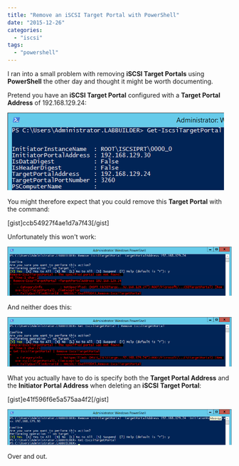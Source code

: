 ```yaml
---
title: "Remove an iSCSI Target Portal with PowerShell"
date: "2015-12-26"
categories:
  - "iscsi"
tags:
  - "powershell"
---
```


I ran into a small problem with removing **iSCSI Target Portals** using **PowerShell** the other day and thought it might be worth documenting.

Pretend you have an **iSCSI Target Portal** configured with a **Target Portal Address** of 192.168.129.24:

![ss_iscsi_gettargetportal](/images/ss_iscsi_gettargetportal.png)

You might therefore expect that you could remove this **Target Portal** with the command:

\[gist\]ccb54927f4ae1d7a7f43\[/gist\]

Unfortunately this won't work:

![ss_iscsi_removetargetportal1](/images/ss_iscsi_removetargetportal1.png)

And neither does this:

![ss_iscsi_removetargetportal2](/images/ss_iscsi_removetargetportal2.png)

What you actually have to do is specify both the **Target Portal Address** and the **Initiator Portal Address** when deleting an **iSCSI** **Target Portal**:

\[gist\]e41f596f6e5a575aa4f2\[/gist\]

![ss_iscsi_removetargetportalcorrect](/images/ss_iscsi_removetargetportalcorrect.png)

Over and out.

